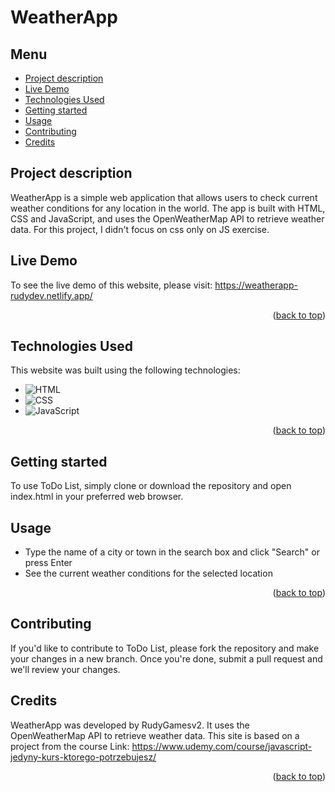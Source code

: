 <a id="readme-top"></a>
# WeatherApp

## Menu
- [Project description](#project-description)
- [Live Demo](#live-demo)
- [Technologies Used](#technologies-used)
- [Getting started](#getting-started)
- [Usage](#usage)
- [Contributing](#contributing)
- [Credits](#credits)

## Project description
WeatherApp is a simple web application that allows users to check current weather conditions for any location in the world. The app is built with HTML, CSS and JavaScript, and uses the OpenWeatherMap API to retrieve weather data.
For this project, I didn't focus on css only on JS exercise.

## Live Demo
To see the live demo of this website, please visit: https://weatherapp-rudydev.netlify.app/

<p align="right">(<a href="#readme-top">back to top</a>)</p>

## Technologies Used
This website was built using the following technologies:
- ![HTML][HTML-img]
- ![CSS][CSS-img] 
- ![JavaScript][JS-img]

<p align="right">(<a href="#readme-top">back to top</a>)</p>

## Getting started
To use ToDo List, simply clone or download the repository and open index.html in your preferred web browser.

## Usage

- Type the name of a city or town in the search box and click "Search" or press Enter
- See the current weather conditions for the selected location

<p align="right">(<a href="#readme-top">back to top</a>)</p>

## Contributing
If you'd like to contribute to ToDo List, please fork the repository and make your changes in a new branch. Once you're done, submit a pull request and we'll review your changes.

## Credits
WeatherApp was developed by RudyGamesv2. It uses the OpenWeatherMap API to retrieve weather data.
This site is based on a project from the course
Link: https://www.udemy.com/course/javascript-jedyny-kurs-ktorego-potrzebujesz/

<p align="right">(<a href="#readme-top">back to top</a>)</p>

[HTML-img]: https://img.shields.io/badge/-HTML-E34F26?logo=html5&logoColor=white
[CSS-img]: https://img.shields.io/badge/-CSS-1572B6?logo=css3&logoColor=white
[JS-img]: https://img.shields.io/badge/-JS-F7DF1E?logo=javaScript&logoColor=white